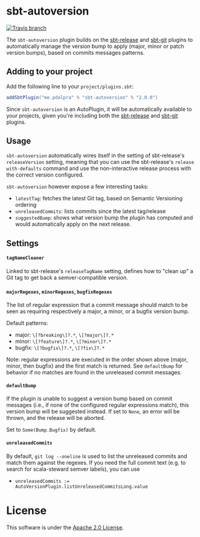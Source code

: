 # sbt-autoversion

[![Travis branch](https://img.shields.io/travis/sbt/sbt-autoversion/master.svg)]()

The `sbt-autoversion` plugin builds on the [sbt-release](https://github.com/sbt/sbt-release) and [sbt-git](https://github.com/sbt/sbt-git) plugins to automatically manage the version bump to apply (major, minor or patch version bumps), based on commits messages patterns.

## Adding to your project

Add the following line to your `project/plugins.sbt`:

```scala
addSbtPlugin("me.pdalpra" % "sbt-autoversion" % "2.0.0")
```

Since `sbt-autoversion` is an AutoPlugin, it will be automatically available to your projects,
given you're including both the [sbt-release](https://github.com/sbt/sbt-release) and [sbt-git](https://github.com/sbt/sbt-git) plugins.

## Usage

`sbt-autoversion` automatically wires itself in the setting of sbt-release's `releaseVersion` setting, meaning that you can use the sbt-release's `release with-defaults` command and use the non-interactive release process with the correct version configured.

`sbt-autoversion` however expose a few interesting tasks:

* `latestTag`: fetches the latest Git tag, based on Semantic Versioning ordering
* `unreleasedCommits`: lists commits since the latest tag/release
* `suggestedBump`: shows what version bump the plugin has computed and would automatically apply on the next release.

## Settings

#### `tagNameCleaner`

Linked to sbt-release's `releaseTagName` setting, defines how to "clean up" a Git tag to get back a semver-compatible version.

#### `majorRegexes`, `minorRegexes`, `bugfixRegexes`

The list of regular expression that a commit message should match to be seen as requiring respectively a major, a minor, or a bugfix version bump.

Default patterns:

* major: `\[?breaking\]?.*`, `\[?major\]?.*`
* minor: `\[?feature\]?.*`, `\[?minor\]?.*`
* bugfix: `\[?bugfix\]?.*`, `\[?fix\]?.*`

Note: regular expressions are executed in the order shown above (major, minor, then bugfix) and the first match is returned.
See `defaultBump` for behavior if no matches are found in the unreleased commit messages.

#### `defaultBump`

If the plugin is unable to suggest a version bump based on commit messages (i.e., if none of the configured regular expressions match), this version bump will be suggested instead.
If set to `None`, an error will be thrown, and the release will be aborted.

Set to `Some(Bump.Bugfix)` by default.

#### `unreleasedCommits`

By default, `git log --oneline` is used to list the unreleased commits and match them against the regexes. If you need
the full commit text (e.g. to search for scala-steward semver labels), you can use
* `unreleasedCommits := AutoVersionPlugin.listUnreleasedCommitsLong.value`

# License

This software is under the [Apache 2.0 License](http://www.apache.org/licenses/LICENSE-2.0.html).
